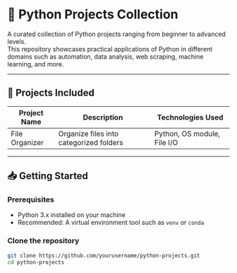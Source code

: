 # 🐍 Python Projects Collection

A curated collection of Python projects ranging from beginner to advanced levels.  
This repository showcases practical applications of Python in different domains such as automation, data analysis, web scraping, machine learning, and more.

---

## 🚀 Projects Included

| Project Name         | Description                                 | Technologies Used               |
|----------------------|---------------------------------------------|--------------------------------|
| File Organizer       | Organize files into categorized folders     | Python, OS module, File I/O     |


---

## 📥 Getting Started

### Prerequisites
- Python 3.x installed on your machine
- Recommended: A virtual environment tool such as `venv` or `conda`

### Clone the repository
```bash
git clone https://github.com/yourusername/python-projects.git
cd python-projects
